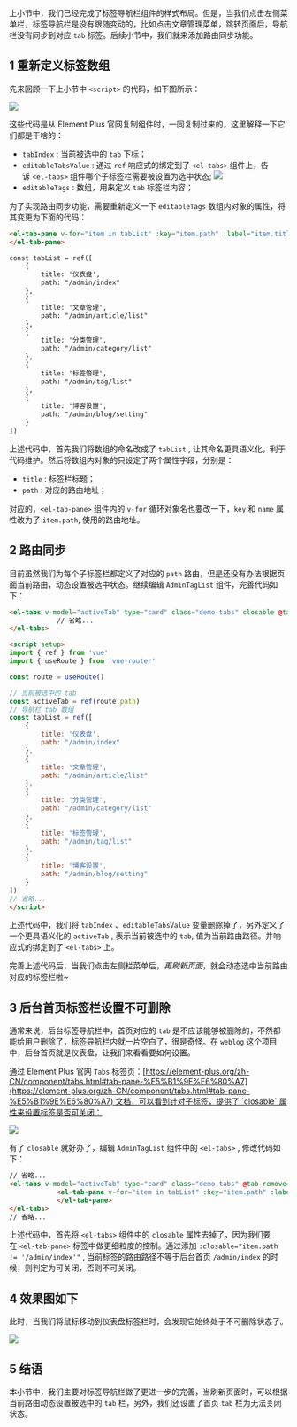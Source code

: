 上小节中，我们已经完成了标签导航栏组件的样式布局。但是，当我们点击左侧菜单栏，标签导航栏是没有跟随变动的，比如点击文章管理菜单，跳转页面后，导航栏没有同步到对应 `tab` 标签。后续小节中，我们就来添加路由同步功能。
## 1 重新定义标签数组

先来回顾一下上小节中 `<script>` 的代码，如下图所示：

![](https://img.quanxiaoha.com/quanxiaoha/169448921023551)

这些代码是从 Element Plus 官网复制组件时，一同复制过来的，这里解释一下它们都是干啥的：
- `tabIndex` : 当前被选中的 `tab` 下标；
- `editableTabsValue` : 通过 `ref` 响应式的绑定到了 `<el-tabs>` 组件上，告诉 `<el-tabs>` 组件哪个子标签栏需要被设置为选中状态;
    ![](https://img.quanxiaoha.com/quanxiaoha/169448941280081)
- `editableTags` : 数组，用来定义 `tab` 标签栏内容；

为了实现路由同步功能，需要重新定义一下 `editableTags` 数组内对象的属性，将其变更为下面的代码：
```html
<el-tab-pane v-for="item in tabList" :key="item.path" :label="item.title" :name="item.path">
</el-tab-pane>

const tabList = ref([
    {
        title: '仪表盘',
        path: "/admin/index"
    },
    {
        title: '文章管理',
        path: "/admin/article/list"
    },
    {
        title: '分类管理',
        path: "/admin/category/list"
    },
    {
        title: '标签管理',
        path: "/admin/tag/list"
    },
    {
        title: '博客设置',
        path: "/admin/blog/setting"
    }
])
```

上述代码中，首先我们将数组的命名改成了 `tabList` , 让其命名更具语义化，利于代码维护。然后将数组内对象的只设定了两个属性字段，分别是：
- `title` : 标签栏标题；
- `path` : 对应的路由地址；

对应的，`<el-tab-pane>` 组件内的 `v-for` 循环对象名也要改一下，`key` 和 `name` 属性改为了 `item.path`, 使用的路由地址。

## 2 路由同步

目前虽然我们为每个子标签栏都定义了对应的 `path` 路由，但是还没有办法根据页面当前路由，动态设置被选中状态。继续编辑 `AdminTagList` 组件，完善代码如下：

```html
<el-tabs v-model="activeTab" type="card" class="demo-tabs" closable @tab-remove="removeTab" style="min-width: 10px;">
            // 省略...
</el-tabs>

<script setup>
import { ref } from 'vue'
import { useRoute } from 'vue-router'

const route = useRoute()

// 当前被选中的 tab
const activeTab = ref(route.path)
// 导航栏 tab 数组
const tabList = ref([
    {
        title: '仪表盘',
        path: "/admin/index"
    },
    {
        title: '文章管理',
        path: "/admin/article/list"
    },
    {
        title: '分类管理',
        path: "/admin/category/list"
    },
    {
        title: '标签管理',
        path: "/admin/tag/list"
    },
    {
        title: '博客设置',
        path: "/admin/blog/setting"
    }
])
// 省略...
</script>
```

上述代码中，我们将 `tabIndex` 、`editableTabsValue` 变量删除掉了，另外定义了一个更具语义化的 `activeTab` , 表示当前被选中的 `tab`, 值为当前路由路径。并响应式的绑定到了 `<el-tabs>` 上。

完善上述代码后，当我们点击左侧栏菜单后，_再刷新页面_，就会动态选中当前路由对应的标签栏啦~

## 3 后台首页标签栏设置不可删除

通常来说，后台标签导航栏中，首页对应的 `tab` 是不应该能够被删除的，不然都能给用户删除了，标签导航栏内就一片空白了，很是奇怪。在 `weblog` 这个项目中，后台首页就是仪表盘，让我们来看看要如何设置。

通过 Element Plus 官网 `Tabs` 标签页：[https://element-plus.org/zh-CN/component/tabs.html#tab-pane-%E5%B1%9E%E6%80%A7](https://element-plus.org/zh-CN/component/tabs.html#tab-pane-%E5%B1%9E%E6%80%A7) 文档，可以看到针对子标签，提供了 `closable` 属性来设置标签是否可关闭：

![](https://img.quanxiaoha.com/quanxiaoha/169449133286630)

有了 `closable` 就好办了，编辑 `AdminTagList` 组件中的 `<el-tabs>` , 修改代码如下：

```html
// 省略...
<el-tabs v-model="activeTab" type="card" class="demo-tabs" @tab-remove="removeTab" style="min-width: 10px;">
            <el-tab-pane v-for="item in tabList" :key="item.path" :label="item.title" :name="item.path" :closable="item.path != '/admin/index'">
            </el-tab-pane>
</el-tabs>
// 省略...
```

上述代码中，首先将 `<el-tabs>` 组件中的 `closable` 属性去掉了，因为我们要在 `<el-tab-pane>` 标签中做更细粒度的控制。通过添加 `:closable="item.path != '/admin/index'"` , 当前标签的路由路径不等于后台首页 `/admin/index` 的时候，则判定为可关闭，否则不可关闭。

## 4 效果图如下

此时，当我们将鼠标移动到仪表盘标签栏时，会发现它始终处于不可删除状态了。

![](https://img.quanxiaoha.com/quanxiaoha/169449208046592)

## 5 结语

本小节中，我们主要对标签导航栏做了更进一步的完善，当刷新页面时，可以根据当前路由动态设置被选中的 `tab` 栏，另外，我们还设置了首页 `tab` 栏为无法关闭状态。